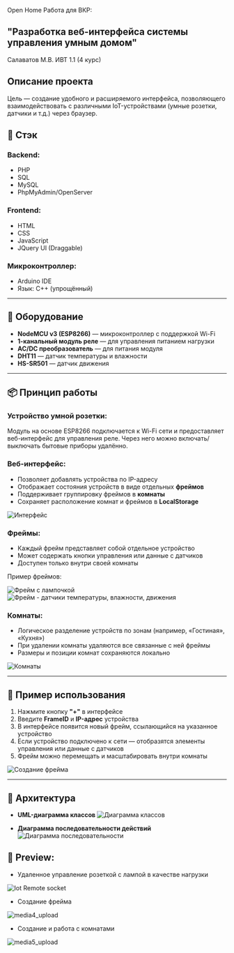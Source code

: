 Open Home
Работа для ВКР:
## "Разработка веб-интерфейса системы управления умным домом"
Салаватов М.В. 
ИВТ 1.1 (4 курс)


## Описание проекта
Цель — создание удобного и расширяемого интерфейса, позволяющего взаимодействовать с различными IoT-устройствами (умные розетки, датчики и т.д.) через браузер.


## 🧰 Cтэк

### Backend:
- PHP
- SQL
- MySQL
- PhpMyAdmin/OpenServer

### Frontend:
- HTML
- CSS
- JavaScript
- JQuery UI (Draggable)

### Микроконтроллер:
- Arduino IDE
- Язык: C++ (упрощённый)

---

## 🔧 Оборудование

- **NodeMCU v3 (ESP8266)** — микроконтроллер с поддержкой Wi-Fi
- **1-канальный модуль реле** — для управления питанием нагрузки
- **AC/DC преобразователь** — для питания модуля
- **DHT11** — датчик температуры и влажности
- **HS-SR501** — датчик движения

---

## 📦 Принцип работы

### Устройство умной розетки:
Модуль на основе ESP8266 подключается к Wi-Fi сети и предоставляет веб-интерфейс для управления реле. Через него можно включать/выключать бытовые приборы удалённо.

### Веб-интерфейс:
- Позволяет добавлять устройства по IP-адресу
- Отображает состояния устройств в виде отдельных **фреймов**
- Поддерживает группировку фреймов в **комнаты**
- Сохраняет расположение комнат и фреймов в **LocalStorage**

![Интерфейс](https://github.com/user-attachments/assets/c9687c1e-2521-4390-9a67-94cda52e1b5b)


### Фреймы:
- Каждый фрейм представляет собой отдельное устройство
- Может содержать кнопки управления или данные с датчиков
- Доступен только внутри своей комнаты

Пример фреймов:

![Фрейм с лампочкой](https://github.com/user-attachments/assets/75f5f65a-35d8-4938-b6fc-a7bdf553c5d1)
![Фрейм - датчики температуры, влажности, движения](https://github.com/user-attachments/assets/a347a51b-450a-487a-85ef-4af5909ac379)


### Комнаты:
- Логическое разделение устройств по зонам (например, «Гостиная», «Кухня»)
- При удалении комнаты удаляются все связанные с ней фреймы
- Размеры и позиции комнат сохраняются локально
  
![Комнаты](https://github.com/user-attachments/assets/ef610968-6961-42f7-bb7b-1cb6e2624cc8)


---

## 🔄 Пример использования

1. Нажмите кнопку **"+"** в интерфейсе
2. Введите **FrameID** и **IP-адрес** устройства
3. В интерфейсе появится новый фрейм, ссылающийся на указанное устройство
4. Если устройство подключено к сети — отобразятся элементы управления или данные с датчиков
5. Фрейм можно перемещать и масштабировать внутри комнаты
   
![Создание фрейма](https://github.com/user-attachments/assets/c076062f-0e78-4bdd-8e1a-6f8fc5bb1bff)

---

## 📐 Архитектура

- **UML-диаграмма классов**
![Диаграмма классов](https://github.com/user-attachments/assets/95bb7247-d0a8-4cc5-9638-c2722748e096)

  
- **Диаграмма последовательности действий**
![Диаграмма последовательности](https://github.com/user-attachments/assets/b93829f4-2e87-4756-817d-11bc007d7415)


## 🎥 Preview:
- Удаленное управление розеткой с лампой в качестве нагрузки
<img src="https://media3.giphy.com/media/v1.Y2lkPTc5MGI3NjExNXljZ2I4amw4Zjd3dnNld3cxYXJvNGhjODkyNTVmamN0ZWZraWt4dyZlcD12MV9pbnRlcm5hbF9naWZfYnlfaWQmY3Q9Zw/c2EjIMNOWVHYg5zGAD/giphy.gif" title="Smart Socket" alt="Iot Remote socket"/>


- Создание фрейма
  
![media4_upload](https://github.com/user-attachments/assets/b65438cd-1f20-4297-bb7e-77296eb91b22)


- Создание и работа с комнатами
  
![media5_upload](https://github.com/user-attachments/assets/423993fc-8129-4220-bcb8-9b1c2924c510)



